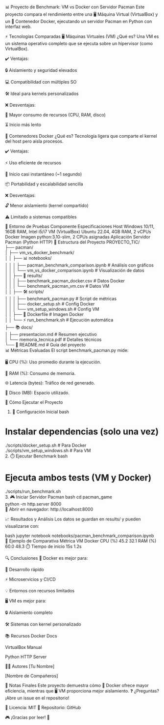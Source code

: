 📊 Proyecto de Benchmark: VM vs Docker con Servidor Pacman
Este proyecto compara el rendimiento entre una 🖥️ Máquina Virtual (VirtualBox) y un 🐋 Contenedor Docker, ejecutando un servidor Pacman en Python con interfaz web.

⚡ Tecnologías Comparadas
🖥️ Máquinas Virtuales (VM)
¿Qué es?
Una VM es un sistema operativo completo que se ejecuta sobre un hipervisor (como VirtualBox).

✔️ Ventajas:

🔒 Aislamiento y seguridad elevados

💻 Compatibilidad con múltiples SO

🛠️ Ideal para kernels personalizados

❌ Desventajas:

🐢 Mayor consumo de recursos (CPU, RAM, disco)

⏳ Inicio más lento

🐋 Contenedores Docker
¿Qué es?
Tecnología ligera que comparte el kernel del host pero aísla procesos.

✔️ Ventajas:

⚡ Uso eficiente de recursos

🚀 Inicio casi instantáneo (~1 segundo)

📦 Portabilidad y escalabilidad sencilla

❌ Desventajas:

🔓 Menor aislamiento (kernel compartido)

⚠️ Limitado a sistemas compatibles

🔧 Entorno de Pruebas
Componente	Especificaciones
Host	Windows 10/11, 16GB RAM, Intel i5/i7
VM (VirtualBox)	Ubuntu 22.04, 4GB RAM, 2 vCPUs
Docker	Imagen python:3.10-slim, 2 CPUs asignadas
Aplicación	Servidor Pacman (Python HTTP)
📂 Estructura del Proyecto
PROYECTO_TIC/  
├── pacman/  
│   ├── vm_vs_docker_benchmark/  
│   │   ├── 📊 notebooks/  
│   │   │   ├── pacman_benchmark_comparison.ipynb  # Análisis con gráficos  
│   │   │   └── vm_vs_docker_comparison.ipynb      # Visualización de datos  
│   │   ├── 📁 results/  
│   │   │   ├── benchmark_pacman_docker.csv        # Datos Docker  
│   │   │   └── benchmark_pacman_vm.csv            # Datos VM  
│   │   ├── 🛠️ scripts/  
│   │   │   ├── benchmark_pacman.py                # Script de métricas  
│   │   │   ├── docker_setup.sh                    # Config Docker  
│   │   │   └── vm_setup_windows.sh                # Config VM  
│   │   ├── 🐋 Dockerfile                          # Imagen Docker  
│   │   └── ⚡ run_benchmark.sh                    # Ejecución automática  
├── 📚 docs/  
│   ├── presentacion.md                           # Resumen ejecutivo  
│   └── memoria_tecnica.pdf                       # Detalles técnicos  
└── 📌 README.md                                  # Guía del proyecto  
📊 Métricas Evaluadas
El script benchmark_pacman.py mide:

🖥️ CPU (%): Uso promedio durante la ejecución.

🧠 RAM (%): Consumo de memoria.

🌐 Latencia (bytes): Tráfico de red generado.

💾 Disco (MB): Espacio utilizado.

🚀 Cómo Ejecutar el Proyecto
1. 🔄 Configuración Inicial
bash
# Instalar dependencias (solo una vez)  
./scripts/docker_setup.sh       # Para Docker  
./scripts/vm_setup_windows.sh   # Para VM  
2. ⏱️ Ejecutar Benchmark
bash
# Ejecuta ambos tests (VM y Docker)  
./scripts/run_benchmark.sh  
3. 🎮 Iniciar Servidor Pacman
bash
cd pacman_game  
python -m http.server 8000  
🔗 Abrir en navegador: http://localhost:8000

📈 Resultados y Análisis
Los datos se guardan en results/ y pueden visualizarse con:

bash
jupyter notebook notebooks/pacman_benchmark_comparison.ipynb  
📌 Ejemplo de Comparativa
Métrica	VM	Docker
CPU (%)	45.2	32.1
RAM (%)	60.0	48.3
⏱️ Tiempo de inicio	15s	1.2s

🔍 Conclusiones
🐋 Docker es mejor para:

🚀 Desarrollo rápido

⚡ Microservicios y CI/CD

💡 Entornos con recursos limitados

🖥️ VM es mejor para:

🔒 Aislamiento completo

🛠️ Sistemas con kernel personalizado

📚 Recursos
Docker Docs

VirtualBox Manual

Python HTTP Server

🧑‍💻 Autores
[Tu Nombre]

[Nombre de Compañeros]

📌 Notas Finales
Este proyecto demuestra cómo 🐋 Docker ofrece mayor eficiencia, mientras que 🖥️ VM proporciona mejor aislamiento.
❓ ¿Preguntas? ¡Abre un issue en el repositorio!

📜 Licencia: MIT
🔗 Repositorio: GitHub

🎮 ¡Gracias por leer! 🚀

